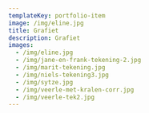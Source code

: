 ```yaml
---
templateKey: portfolio-item
image: /img/eline.jpg
title: Grafiet
description: Grafiet
images:
  - /img/eline.jpg
  - /img/jane-en-frank-tekening-2.jpg
  - /img/marit-tekening.jpg
  - /img/niels-tekening3.jpg
  - /img/sytze.jpg
  - /img/veerle-met-kralen-corr.jpg
  - /img/veerle-tek2.jpg
---
```


